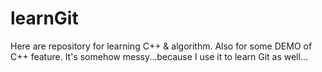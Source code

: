 # learnGit
Here are repository for learning C++ & algorithm.
Also for some DEMO of C++ feature.
It's somehow messy...because I use it to learn Git as well...

